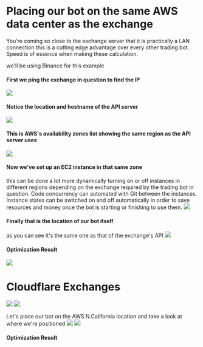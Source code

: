 # Placing our bot on the same AWS data center as the exchange

You're coming so close to the exchange server that it is practically a LAN connection
this is a cutting edge advantage over every other trading bot.
Speed is of essence when making these calculation.

we'll be using Binance for this example

#### First we ping the exchange in question to find the IP
![](https://i.ibb.co/3snmNx8/Screen-Shot-2020-10-26-at-1-19-41-PM.png)

#### Notice the location and hostname of the API server
![](https://i.ibb.co/0MjSK47/Screen-Shot-2020-10-26-at-1-19-59-PM.png)

#### This is AWS's availability zones list showing the same region as the API server uses
![](https://i.ibb.co/yhRYC7J/Screen-Shot-2020-10-26-at-1-21-57-PM.png)

#### Now we've set up an EC2 instance in that same zone
this can be done a lot more dynamically turning on or off instances in different regions depending on the exchange required by the trading bot in question.
Code concurrency can automated with Git between the instances.
Instance states can be switched on and off automatically in order to save resources and money once the bot is starting or finishing to use them.
![](https://i.ibb.co/n11ZbvQ/Screen-Shot-2020-10-26-at-1-59-58-PM.png)

#### Finally that is the location of our bot itself
as you can see it's the same one as that of the exchange's API
![](https://i.ibb.co/9HG4y93/Screen-Shot-2020-10-26-at-2-10-48-PM.png)

#### Optimization Result
![](https://i.ibb.co/zFDGFbJ/Screen-Shot-2020-10-26-at-6-32-39-PM.png)

# Cloudflare Exchanges
![](https://i.ibb.co/nB6xpxg/Screen-Shot-2020-10-28-at-2-21-41-PM.png)
![](https://i.ibb.co/CH89MWN/Screen-Shot-2020-10-28-at-2-21-58-PM.png)

Let's place our bot on the AWS N.California location and take a look at where we're positioned
![](https://i.ibb.co/n0b36Sj/Screen-Shot-2020-10-28-at-2-24-40-PM.png)
![](https://i.ibb.co/qWgTdh2/Screen-Shot-2020-10-28-at-2-25-47-PM.png)

#### Optimization Result

